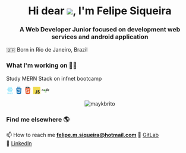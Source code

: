 <h1 align="center">Hi dear <img src="https://raw.githubusercontent.com/kaueMarques/kaueMarques/master/hi.gif" width="30px">, I'm Felipe Siqueira</h1>
<h3 align="center">A Web Developer Junior focused on development web services and android application</h3>

🇧🇷 Born in Rio de Janeiro, Brazil <br>

### What I'm working on 👨‍💻

Study MERN Stack on infnet bootcamp <br>

<p align="left">
<img src="https://raw.githubusercontent.com/devicons/devicon/master/icons/react/react-original-wordmark.svg" alt="react" width="20" height="20"/>
<img src="https://raw.githubusercontent.com/devicons/devicon/master/icons/css3/css3-plain-wordmark.svg" alt="css3"  width="20" height="20"/>
<img src="https://raw.githubusercontent.com/devicons/devicon/master/icons/html5/html5-original-wordmark.svg" alt="html5"  width="20" height="20"/>
<img src="https://raw.githubusercontent.com/devicons/devicon/master/icons/javascript/javascript-original.svg" alt="javascript" width="20" height="20"/>
<img src="https://raw.githubusercontent.com/devicons/devicon/master/icons/nodejs/nodejs-original-wordmark.svg" alt="nodejs" width="20" height="20"/></p><p align="center">
<img src="https://github-readme-stats.vercel.app/api?username=maykbrito&show_icons=true" alt="maykbrito"/> 
</p>

### Find me elsewhere 🌎

📫 How to reach me **felipe.m.siqueira@hotmail.com**
💼 [GitLab](https://gitlab.com/fsiq) <br>
💼 [LinkedIn](https://www.linkedin.com/in/felipe-siqueira-43b3291b6/) <br>
